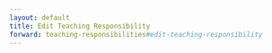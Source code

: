 ```yaml
---
layout: default
title: Edit Teaching Responsibility
forward: teaching-responsibilities#edit-teaching-responsibility
---
```

